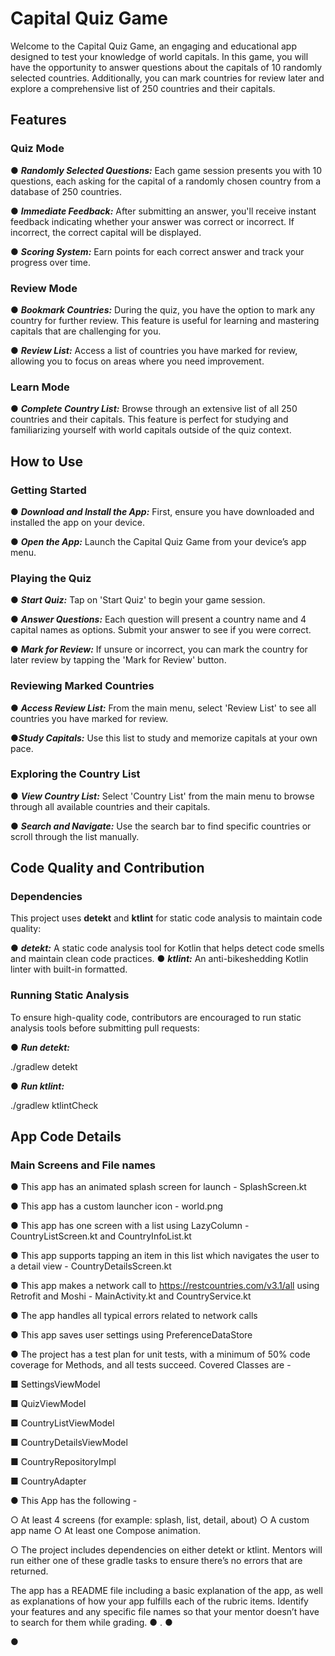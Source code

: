 # Capital Quiz Game
Welcome to the Capital Quiz Game, an engaging and educational app designed to test your knowledge of world capitals. In this game, you will have the opportunity to answer questions about the capitals of 10 randomly selected countries. Additionally, you can mark countries for review later and explore a comprehensive list of 250 countries and their capitals.

## Features

### Quiz Mode
● _**Randomly Selected Questions:**_ Each game session presents you with 10 questions, each asking for the capital of a randomly chosen country from a database of 250 countries.

● _**Immediate Feedback:**_ After submitting an answer, you'll receive instant feedback indicating whether your answer was correct or incorrect. If incorrect, the correct capital will be displayed.

● _**Scoring System:**_ Earn points for each correct answer and track your progress over time.

### Review Mode
● _**Bookmark Countries:**_ During the quiz, you have the option to mark any country for further review. This feature is useful for learning and mastering capitals that are challenging for you.

● _**Review List:**_ Access a list of countries you have marked for review, allowing you to focus on areas where you need improvement.

### Learn Mode
● _**Complete Country List:**_ Browse through an extensive list of all 250 countries and their capitals. This feature is perfect for studying and familiarizing yourself with world capitals outside of the quiz context.

## How to Use

### Getting Started
● _**Download and Install the App:**_ First, ensure you have downloaded and installed the app on your device.

● _**Open the App:**_ Launch the Capital Quiz Game from your device’s app menu.

### Playing the Quiz
● _**Start Quiz:**_ Tap on 'Start Quiz' to begin your game session.

● _**Answer Questions:**_ Each question will present a country name and 4 capital names as options. Submit your answer to see if you were correct.

● _**Mark for Review:**_ If unsure or incorrect, you can mark the country for later review by tapping the 'Mark for Review' button.

### Reviewing Marked Countries
● _**Access Review List:**_ From the main menu, select 'Review List' to see all countries you have marked for review.

●_**Study Capitals:**_ Use this list to study and memorize capitals at your own pace.

### Exploring the Country List
● _**View Country List:**_ Select 'Country List' from the main menu to browse through all available countries and their capitals.

● _**Search and Navigate:**_ Use the search bar to find specific countries or scroll through the list manually.


## Code Quality and Contribution

### Dependencies

This project uses **detekt** and **ktlint** for static code analysis to maintain code quality:

● _**detekt:**_ A static code analysis tool for Kotlin that helps detect code smells and maintain clean code practices.
● _**ktlint:**_ An anti-bikeshedding Kotlin linter with built-in formatted.

### Running Static Analysis
To ensure high-quality code, contributors are encouraged to run static analysis tools before submitting pull requests:

● _**Run detekt:**_

./gradlew detekt

● _**Run ktlint:**_

./gradlew ktlintCheck



## App Code Details

### Main Screens and File names

● This app has an animated splash screen for launch - SplashScreen.kt

● This app has a custom launcher icon - world.png

● This app has one screen with a list using LazyColumn - CountryListScreen.kt and CountryInfoList.kt

● This app supports tapping an item in this list which navigates the user to a detail view - CountryDetailsScreen.kt

● This app makes a network call to https://restcountries.com/v3.1/all using Retrofit and Moshi - MainActivity.kt and CountryService.kt

● The app handles all typical errors related to network calls

● This app saves user settings using PreferenceDataStore

● The project has a test plan for unit tests, with a minimum of 50% code coverage for Methods, and all tests succeed. Covered Classes are - 

  ■ SettingsViewModel

  ■ QuizViewModel

  ■ CountryListViewModel

  ■ CountryDetailsViewModel

  ■ CountryRepositoryImpl  

  ■ CountryAdapter

● This App has the following - 

  ○ At least 4 screens (for example: splash, list, detail, about)
  ○ A custom app name
  ○ At least one Compose animation.


  ○ The project includes dependencies on either detekt or ktlint. Mentors will run
either one of these gradle tasks to ensure there’s no errors that are returned.















The app has a README file including a basic explanation of the app, as well as
explanations of how your app fulfills each of the rubric items. Identify your features and
any specific file names so that your mentor doesn’t have to search for them while
grading.
● .
● 





● 





